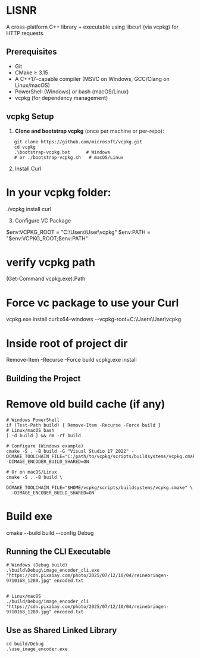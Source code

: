 # LISNR

A cross-platform C++ library + executable using libcurl (via vcpkg) for HTTP requests.

## Prerequisites

- Git  
- CMake ≥ 3.15  
- A C++17-capable compiler (MSVC on Windows, GCC/Clang on Linux/macOS)  
- PowerShell (Windows) or bash (macOS/Linux)
- vcpkg (for dependency management)  

## vcpkg Setup

1. **Clone and bootstrap vcpkg** (once per machine or per-repo):

```
   git clone https://github.com/microsoft/vcpkg.git
   cd vcpkg
   .\bootstrap-vcpkg.bat      # Windows
   # or ./bootstrap-vcpkg.sh   # macOS/Linux
```

2. Install Curl
# In your vcpkg folder:
./vcpkg install curl

3. Configure VC Package

$env:VCPKG_ROOT = "C:\Users\User\vcpkg"
$env:PATH = "$env:VCPKG_ROOT;$env:PATH"

# verify vcpkg path
(Get-Command vcpkg.exe).Path 

# Force vc package to use your Curl
vcpkg.exe install curl:x64-windows --vcpkg-root=C:\Users\User\vcpkg

# Inside root of project dir
Remove-Item -Recurse -Force build
vcpkg.exe install

## Building the Project
# Remove old build cache (if any)
```
# Windows PowerShell
if (Test-Path build) { Remove-Item -Recurse -Force build }
# Linux/macOS bash
[ -d build ] && rm -rf build

# Configure (Windows example)
cmake -S . -B build -G "Visual Studio 17 2022" -DCMAKE_TOOLCHAIN_FILE="C:/path/to/vcpkg/scripts/buildsystems/vcpkg.cmake" -DIMAGE_ENCODER_BUILD_SHARED=ON

# Or on macOS/Linux
cmake -S . -B build \
  -DCMAKE_TOOLCHAIN_FILE="$HOME/vcpkg/scripts/buildsystems/vcpkg.cmake" \
  -DIMAGE_ENCODER_BUILD_SHARED=ON
```
# Build exe
cmake --build build --config Debug

## Running the CLI Executable

```
# Windows (Debug build)
.\build\Debug\image_encoder_cli.exe "https://cdn.pixabay.com/photo/2025/07/12/10/04/reinebringen-9710168_1280.jpg" encoded.txt


# Linux/macOS
./build/Debug/image_encoder_cli "https://cdn.pixabay.com/photo/2025/07/12/10/04/reinebringen-9710168_1280.jpg" encoded.txt
```

## Use as Shared Linked Library

```
cd build/Debug
.\use_image_encoder.exe
```